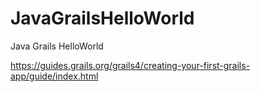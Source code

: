 # JavaGrailsHelloWorld
Java Grails HelloWorld

https://guides.grails.org/grails4/creating-your-first-grails-app/guide/index.html
